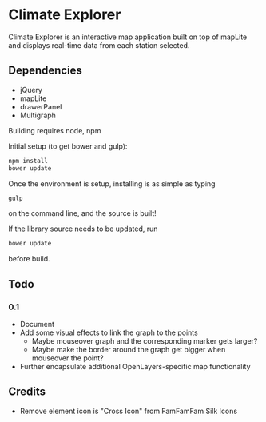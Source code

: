 # Climate Explorer

Climate Explorer is an interactive map application built on top of mapLite 
and displays real-time data from each station selected.

## Dependencies
- jQuery
- mapLite
- drawerPanel
- Multigraph

Building requires node, npm

Initial setup (to get bower and gulp):
```javascript
npm install
bower update
```

Once the environment is setup, installing is as simple as typing
```javascript
gulp
```
on the command line, and the source is built!

If the library source needs to be updated, run
```javascript
bower update
```
before build.

## Todo

### 0.1
- Document
- Add some visual effects to link the graph to the points
  - Maybe mouseover graph and the corresponding marker gets larger?
  - Maybe make the border around the graph get bigger when mouseover the point?
- Further encapsulate additional OpenLayers-specific map functionality

## Credits
- Remove element icon is "Cross Icon" from FamFamFam Silk Icons

